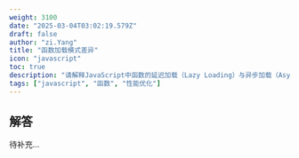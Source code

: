 ```yaml
---
weight: 3100
date: "2025-03-04T03:02:19.579Z"
draft: false
author: "zi.Yang"
title: "函数加载模式差异"
icon: "javascript"
toc: true
description: "请解释JavaScript中函数的延迟加载（Lazy Loading）与异步加载（Async Loading）的具体实现方式，并比较两者在性能优化和代码执行时机上的主要区别。"
tags: ["javascript", "函数", "性能优化"]
---
```


## 解答

待补充...
